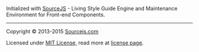Initialized with [SourceJS](http://sourcejs.com) - Living Style Guide Engine and Maintenance Environment for Front-end Components.

___

Copyright © 2013-2015 [Sourcejs.com](http://sourcejs.com)

Licensed under [MIT License](http://en.wikipedia.org/wiki/MIT_License), read more at [license page](http://github.com/sourcejs/source/wiki/MIT-License).